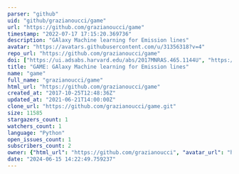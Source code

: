 ```yaml
---
parser: "github"
uid: "github/grazianoucci/game"
url: "https://github.com/grazianoucci/game"
timestamp: "2022-07-17 17:15:20.369736"
description: "GAlaxy Machine learning for Emission lines"
avatar: "https://avatars.githubusercontent.com/u/31356318?v=4"
repo_url: "https://github.com/grazianoucci/game"
doi: ["https://ui.adsabs.harvard.edu/abs/2017MNRAS.465.1144U", "https://ui.adsabs.harvard.edu/abs/2019ascl.soft12012U/abstract"]
title: "GAME: GAlaxy Machine learning for Emission lines"
name: "game"
full_name: "grazianoucci/game"
html_url: "https://github.com/grazianoucci/game"
created_at: "2017-10-25T12:48:36Z"
updated_at: "2021-06-21T14:00:00Z"
clone_url: "https://github.com/grazianoucci/game.git"
size: 11585
stargazers_count: 1
watchers_count: 1
language: "Python"
open_issues_count: 1
subscribers_count: 2
owner: {"html_url": "https://github.com/grazianoucci", "avatar_url": "https://avatars.githubusercontent.com/u/31356318?v=4", "login": "grazianoucci", "type": "User"}
date: "2024-06-15 14:22:49.759237"
---
```

